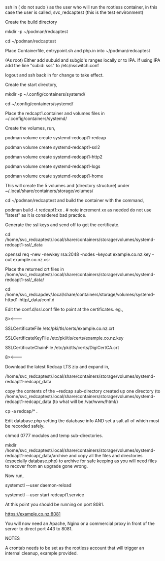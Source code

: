 ssh in ( do not sudo ) as the user who will run the rootless container, in this case the user is called, svc_redcaptest (this is the test environment)

Create the build directory

mkdir -p ~/podman/redcaptest

cd ~/podman/redcaptest

Place Containerfile, entrypoint.sh and php.in into  ~/podman/redcaptest

(As root) Either add subuid and subgid's ranges locally or to IPA. If using IPA add the line "subid: sss" to /etc/nsswitch.conf

logout and ssh back in for change to take effect.

Create the start directory,

mkdir -p ~/.config/containers/systemd/

cd ~/.config/containers/systemd/

Place the redcapt1.container and volumes files in ~/.config/containers/systemd/

Create the volumes, run,

podman volume create systemd-redcapt1-redcap

podman volume create systemd-redcapt1-ssl2

podman volume create systemd-redcapt1-http2

podman volume create systemd-redcapt1-logs

podman volume create systemd-redcapt1-home

This will create the 5 volumes and (directory structure) under ~/.local/share/containers/storage/volumes/

cd ~/podman/redcaptest  and build the container with the command,

podman build -t redcapt1:xx .  # note increment xx as needed do not use "latest" as it is considered bad practice.

Generate the ssl keys and send off to get the certificate.

cd /home/svc_redcaptest/.local/share/containers/storage/volumes/systemd-redcapt1-ssl/_data

openssl req -new -newkey rsa:2048 -nodes -keyout example.co.nz.key -out example.co.nz.csr

Place the returned crt files in /home/svc_redcaptest/.local/share/containers/storage/volumes/systemd-redcapt1-ssl/_data/

cd /home/svc_redcapdev/.local/share/containers/storage/volumes/systemd-httpd1-http/_data/conf.d

Edit the conf.d/ssl.conf file to point at the certificates.  eg.,

8><---

SSLCertificateFile /etc/pki/tls/certs/example.co.nz.crt

SSLCertificateKeyFile /etc/pki/tls/certs/example.co.nz.key

SSLCertificateChainFile /etc/pki/tls/certs/DigiCertCA.crt

8><---

Download the latest Redcap LTS zip and expand in,

/home/svc_redcaptest/.local/share/containers/storage/volumes/systemd-redcapt1-redcap/_data

copy the contents of the ~redcap sub-directory created up one directory (to /home/svc_redcaptest/.local/share/containers/storage/volumes/systemd-redcapt1-redcap/_data (to what will be /var/www/html/)   

cp -a redcap/* .

Edit database.php setting the database info AND set a salt all of which must be recorded safely.

chmod 0777 modules and temp  sub-directories.

mkdir /home/svc_redcaptest/.local/share/containers/storage/volumes/systemd-redcapt1-redcap/_data/archive and copy all the files and directories 
(especially database.php) to archive for safe keeping as you will need files to recover from an upgrade gone wrong.

Now run,

systemctl --user daemon-reload

systemctl --user start redcapt1.service

At this point you should be running on port 8081.

https://example.co.nz:8081

You will now need an Apache, Nginx or a commercial proxy in front of the server to direct port 443 to 8081.


NOTES

A crontab needs to be set as the rootless account that will trigger an internal cleanup, example provided.





